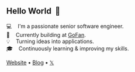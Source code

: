 ## Hello World &nbsp;👋

:computer: &nbsp;&nbsp; I'm a passionate senior software engineer.<br/>
:briefcase: &nbsp;&nbsp; Currently building at [GoFan](https://get.gofan.co/).<br/>
:bulb: &nbsp;&nbsp; Turning ideas into applications.<br/>
:mortar_board: &nbsp;&nbsp; Continuously learning & improving my skills.<br/>

[Website](https://michaelgee.com) • [Blog](https://michaelgee.com/blog) • [𝕏](https://x.com/michaelgee_) 

